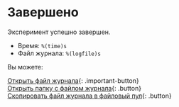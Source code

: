 # Завершено

Эксперимент успешно завершен.

- Время: `%(time)s`
- Файл журнала: `%(logfile)s`

Вы можете:

[Открыть файл журнала](opensesame://event.after_experiment_open_logfile){: .important-button}<br />
[Открыть папку с файлом журнала](opensesame://event.after_experiment_open_logfile_folder){: .button}<br />
[Скопировать файл журнала в файловый пул](opensesame://event.after_experiment_copy_logfile){: .button}